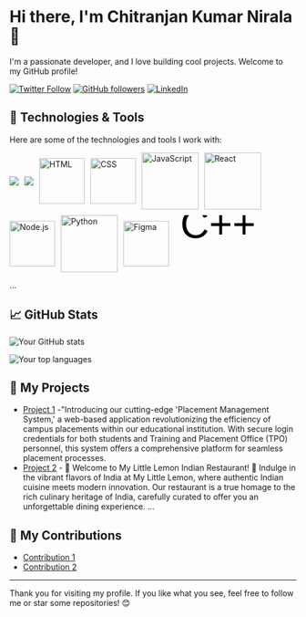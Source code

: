 

<!--
**chitranjan-nirala/chitranjan-nirala** is a ✨ _special_ ✨ repository because its `README.md` (this file) appears on your GitHub profile.

Here are some ideas to get you started:

- 🔭 I’m currently working on ...
- 🌱 I’m currently learning ...
- 👯 I’m looking to collaborate on ...
- 🤔 I’m looking for help with ...
- 💬 Ask me about ...
- 📫 How to reach me: ...
- 😄 Pronouns: ...
- ⚡ Fun fact: ...
-->
<!-- Replace 'username' with your actual username -->

<!-- Your name -->
# Hi there, I'm Chitranjan Kumar Nirala 👋

<!-- Your introduction -->
I'm a passionate developer, and I love building cool projects. Welcome to my GitHub profile!

<!-- Your social media and website links -->
[![Twitter Follow](https://img.shields.io/twitter/follow/yourusername?label=Follow&style=social)](https://twitter.com/chitranjan-kumar-nirala)
[![GitHub followers](https://img.shields.io/github/followers/myusername?label=Follow&style=social)](https://github.com/chitranjan-nirala)
[![LinkedIn](https://img.shields.io/badge/-LinkedIn-0077B5?style=flat&logo=linkedin&logoColor=white)](https://www.linkedin.com/in/chitranjan-kumar-nirala/)
<!-- Your skills -->
## 🔧 Technologies & Tools
Here are some of the technologies and tools I work with:

<div style="display: flex; gap: 10px; align-items: center; flex-wrap: wrap;">
     <img src =https://upload.wikimedia.org/wikipedia/en/3/30/Java_programming_language_logo.svg)>
     <img src = https://upload.wikimedia.org/wikipedia/commons/8/87/Sql_data_base_with_logo.png)>
    <img src="https://upload.wikimedia.org/wikipedia/commons/6/61/HTML5_logo_and_wordmark.svg" alt="HTML" width="80">
    <img src="https://upload.wikimedia.org/wikipedia/commons/d/d5/CSS3_logo_and_wordmark.svg" alt="CSS" width="80">
    <img src="https://img.shields.io/badge/-JavaScript-F7DF1E?style=flat&logo=javascript&logoColor=black" alt="JavaScript" width="100">
    <img src="https://img.shields.io/badge/-React-61DAFB?style=flat&logo=react&logoColor=black" alt="React" width="100">
    <img src="https://upload.wikimedia.org/wikipedia/commons/d/d9/Node.js_logo.svg" alt="Node.js" width="80">
    <img src="https://img.shields.io/badge/-Python-3776AB?style=flat&logo=python&logoColor=white" alt="Python" width="100">
    <img src="https://upload.wikimedia.org/wikipedia/commons/3/33/Figma-logo.svg" alt="Figma" width="80">
    <svg width="200" height="100" xmlns="http://www.w3.org/2000/svg">
  <text x="10" y="40" font-family="Arial" font-size="70" fill="black">C++</text>
</svg>

</div>

...

<!-- Your GitHub stats -->
## &#x1f4c8; GitHub Stats

<!-- Replace 'username' with your actual username -->
![Your GitHub stats](https://github-readme-stats.vercel.app/api?username=chitranjan-nirala&show_icons=true&hide=contribs,issues&theme=radical)

<!-- Your top used languages -->
![Your top languages](https://github-readme-stats.vercel.app/api/top-langs/?username=chitranjan-nirala&layout=compact&langs_count=8&theme=radical)

<!-- Your projects -->
## 🚀 My Projects

<!-- Showcase your projects here -->
- [Project 1](https://github.com/chitranjan-nirala/Placement_cell-Website) -"Introducing our cutting-edge 'Placement Management System,' a web-based application revolutionizing the efficiency of campus placements within our educational institution. With secure login credentials for both students and Training and Placement Office (TPO) personnel, this system offers a comprehensive platform for seamless placement processes.
- [Project 2](https://github.com/chitranjan-nirala/resturant-app) - 🍋 Welcome to My Little Lemon Indian Restaurant! 🍋 Indulge in the vibrant flavors of India at My Little Lemon, where authentic Indian cuisine meets modern innovation. Our restaurant is a true homage to the rich culinary heritage of India, carefully curated to offer you an unforgettable dining experience.
...

<!-- Your contributions -->
## 🤝 My Contributions

<!-- Showcase your recent activity, contributions, and open-source work -->
- [Contribution 1](https://github.com/organization/repo1) 
- [Contribution 2](https://github.com/organization/repo2) 

<!-- Footer -->
<hr>

<!-- Additional information or acknowledgments -->
<!-- Thank visitors for checking your profile, mention any acknowledgments, etc. -->
Thank you for visiting my profile. If you like what you see, feel free to follow me or star some repositories! 😊

<!-- Badges -->
<!-- You can add more badges that represent your skills, achievements, or interests -->
